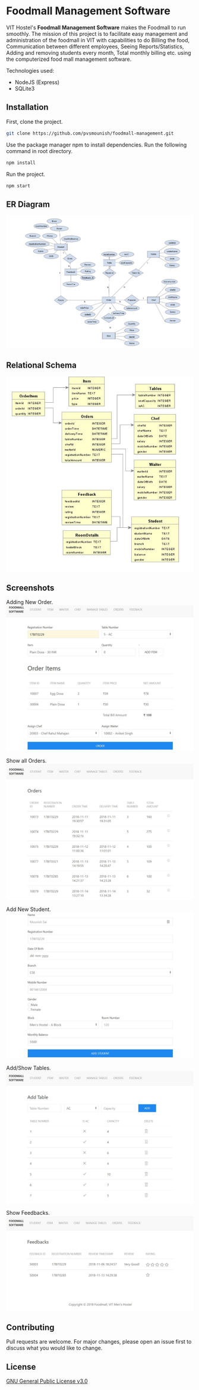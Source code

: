 # Foodmall Management Software

VIT Hostel's **Foodmall Management Software** makes the Foodmall to run smoothly. The mission of this project is to facilitate easy management and administration of the foodmall in VIT with capabilities to do Billing the food, Communication between different employees, Seeing Reports/Statistics, Adding and removing students every month, Total monthly billing etc. using the computerized food mall management software.

Technologies used:
- NodeJS (Express) 
- SQLite3

## Installation

First, clone the project.

```bash
git clone https://github.com/pvsmounish/foodmall-management.git
```
Use the package manager npm to install dependencies.
Run the following command in root directory.

```bash
npm install
```
Run the project.

```bash
npm start
```

## ER Diagram

![ER Diagram](project-files/er-diagram.jpeg)

## Relational Schema

![Relational Schema](project-files/relational-diagram.JPG)

## Screenshots

Adding New Order.  
![New Order](project-files/screenshots/new-order.JPG)

Show all Orders.  
![Orders](project-files/screenshots/orders.JPG)

Add New Student.  
![new-student](project-files/screenshots/new-student.JPG)

Add/Show Tables.  
![Tables](project-files/screenshots/tables.JPG)

Show Feedbacks.  
![Feedbacks](project-files/screenshots/feedbacks.JPG)


## Contributing
Pull requests are welcome. For major changes, please open an issue first to discuss what you would like to change.


## License
[GNU General Public License v3.0](https://www.gnu.org/licenses/gpl-3.0.en.html)
